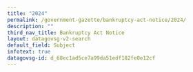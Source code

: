 ```yaml
---
title: "2024"
permalink: /government-gazette/bankruptcy-act-notice/2024/
description: ""
third_nav_title: Bankruptcy Act Notice
layout: datagovsg-v2-search
default_field: Subject
infotext: true
datagovsg-id: d_68ec1ad5ce7a99da51edf182fe0e12cf
---
```

